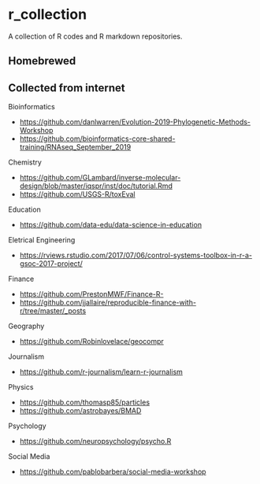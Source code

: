 # r_collection
A collection of R codes and R markdown repositories.

## Homebrewed

## Collected from internet

Bioinformatics

- https://github.com/danlwarren/Evolution-2019-Phylogenetic-Methods-Workshop
- https://github.com/bioinformatics-core-shared-training/RNAseq_September_2019

Chemistry

- https://github.com/GLambard/inverse-molecular-design/blob/master/iqspr/inst/doc/tutorial.Rmd
- https://github.com/USGS-R/toxEval

Education

- https://github.com/data-edu/data-science-in-education

Eletrical Engineering

- https://rviews.rstudio.com/2017/07/06/control-systems-toolbox-in-r-a-gsoc-2017-project/

Finance

- https://github.com/PrestonMWF/Finance-R-
- https://github.com/jjallaire/reproducible-finance-with-r/tree/master/_posts

Geography

- https://github.com/Robinlovelace/geocompr

Journalism

- https://github.com/r-journalism/learn-r-journalism

Physics

- https://github.com/thomasp85/particles
- https://github.com/astrobayes/BMAD

Psychology

- https://github.com/neuropsychology/psycho.R

Social Media

- https://github.com/pablobarbera/social-media-workshop
